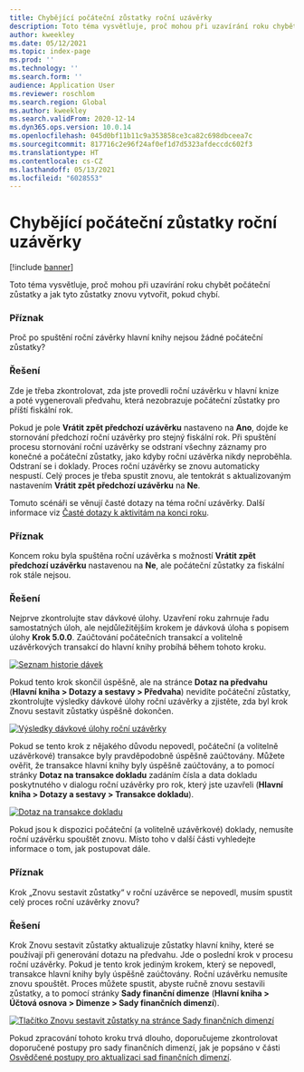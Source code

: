```yaml
---
title: Chybějící počáteční zůstatky roční uzávěrky
description: Toto téma vysvětluje, proč mohou při uzavírání roku chybět počáteční zůstatky a jak tyto zůstatky znovu vytvořit, pokud chybí.
author: kweekley
ms.date: 05/12/2021
ms.topic: index-page
ms.prod: ''
ms.technology: ''
ms.search.form: ''
audience: Application User
ms.reviewer: roschlom
ms.search.region: Global
ms.author: kweekley
ms.search.validFrom: 2020-12-14
ms.dyn365.ops.version: 10.0.14
ms.openlocfilehash: 045d0bf11b11c9a353858ce3ca82c698dbceea7c
ms.sourcegitcommit: 817716c2e96f24af0ef1d7d5323afdeccdc602f3
ms.translationtype: HT
ms.contentlocale: cs-CZ
ms.lasthandoff: 05/13/2021
ms.locfileid: "6028553"
---
```

# <a name="year-end-close-missing-opening-balances"></a>Chybějící počáteční zůstatky roční uzávěrky

[!include [banner](../includes/banner.md)]

Toto téma vysvětluje, proč mohou při uzavírání roku chybět počáteční zůstatky a jak tyto zůstatky znovu vytvořit, pokud chybí.

### <a name="symptom"></a>Příznak

Proč po spuštění roční závěrky hlavní knihy nejsou žádné počáteční zůstatky? 

### <a name="resolution"></a>Řešení

Zde je třeba zkontrolovat, zda jste provedli roční uzávěrku v hlavní knize a poté vygenerovali předvahu, která nezobrazuje počáteční zůstatky pro příští fiskální rok.

Pokud je pole **Vrátit zpět předchozí uzávěrku** nastaveno na **Ano**, dojde ke stornování předchozí roční uzávěrky pro stejný fiskální rok. Při spuštění procesu stornování roční uzávěrky se odstraní všechny záznamy pro konečné a počáteční zůstatky, jako kdyby roční uzávěrka nikdy neproběhla. Odstraní se i doklady. Proces roční uzávěrky se znovu automaticky nespustí. Celý proces je třeba spustit znovu, ale tentokrát s aktualizovaným nastavením **Vrátit zpět předchozí uzávěrku** na **Ne**.

Tomuto scénáři se věnují časté dotazy na téma roční uzávěrky. Další informace viz [Časté dotazy k aktivitám na konci roku](faq-year-end-activities.md).

### <a name="symptom"></a>Příznak

Koncem roku byla spuštěna roční uzávěrka s možností **Vrátit zpět předchozí uzávěrku** nastavenou na **Ne**, ale počáteční zůstatky za fiskální rok stále nejsou.

### <a name="resolution"></a>Řešení

Nejprve zkontrolujte stav dávkové úlohy. Uzavření roku zahrnuje řadu samostatných úloh, ale nejdůležitějším krokem je dávková úloha s popisem úlohy **Krok 5.0.0**. Zaúčtování počátečních transakcí a volitelně uzávěrkových transakcí do hlavní knihy probíhá během tohoto kroku. 

[![Seznam historie dávek](./media/yec-mssng-open-blnces-01.png)](./media/yec-mssng-open-blnces-01.png)

Pokud tento krok skončil úspěšně, ale na stránce **Dotaz na předvahu** (**Hlavní kniha > Dotazy a sestavy > Předvaha**) nevidíte počáteční zůstatky, zkontrolujte výsledky dávkové úlohy roční uzávěrky a zjistěte, zda byl krok Znovu sestavit zůstatky úspěšně dokončen.

[![Výsledky dávkové úlohy roční uzávěrky](./media/yec-mssng-open-blnces-02.png)](./media/yec-mssng-open-blnces-02.png)

Pokud se tento krok z nějakého důvodu nepovedl, počáteční (a volitelně uzávěrkové) transakce byly pravděpodobně úspěšně zaúčtovány. Můžete ověřit, že transakce hlavní knihy byly úspěšně zaúčtovány, a to pomocí stránky **Dotaz na transakce dokladu** zadáním čísla a data dokladu poskytnutého v dialogu roční uzávěrky pro rok, který jste uzavřeli (**Hlavní kniha > Dotazy a sestavy > Transakce dokladu**).

[![Dotaz na transakce dokladu](./media/yec-mssng-open-blnces-03.png)](./media/yec-mssng-open-blnces-03.png)

Pokud jsou k dispozici počáteční (a volitelně uzávěrkové) doklady, nemusíte roční uzávěrku spouštět znovu. Místo toho v další části vyhledejte informace o tom, jak postupovat dále.

### <a name="symptom"></a>Příznak

Krok „Znovu sestavit zůstatky“ v roční uzávěrce se nepovedl, musím spustit celý proces roční uzávěrky znovu?

### <a name="resolution"></a>Řešení

Krok Znovu sestavit zůstatky aktualizuje zůstatky hlavní knihy, které se používají při generování dotazu na předvahu.  Jde o poslední krok v procesu roční uzávěrky.  Pokud je tento krok jediným krokem, který se nepovedl, transakce hlavní knihy byly úspěšně zaúčtovány.  Roční uzávěrku nemusíte znovu spouštět. Proces můžete spustit, abyste ručně znovu sestavili zůstatky, a to pomocí stránky **Sady finanční dimenze** (**Hlavní kniha > Účtová osnova > Dimenze > Sady finančních dimenzí**).

[![Tlačítko Znovu sestavit zůstatky na stránce Sady finančních dimenzí](./media/yec-mssng-open-blnces-04.png)](./media/yec-mssng-open-blnces-04.png)

Pokud zpracování tohoto kroku trvá dlouho, doporučujeme zkontrolovat doporučené postupy pro sady finančních dimenzí, jak je popsáno v části [Osvědčené postupy pro aktualizaci sad finančních dimenzí](https://community.dynamics.com/365/financeandoperations/b/dynamics-365-finance-blog/posts/best-practices-for-updating-financial-dimension-set-dimension-sets). 


